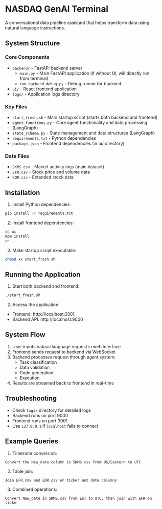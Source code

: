 # NASDAQ GenAI Terminal

A conversational data pipeline assistant that helps transform data using natural language instructions.

## System Structure

### Core Components
- `backend/` - FastAPI backend server
  - `main.py` - Main FastAPI application (if without UI, will directly run from terminal)
  - `run_backend_debug.py` - Debug runner for backend
- `ui/` - React frontend application
- `logs/` - Application logs directory

### Key Files 
- `start_fresh.sh` - Main startup script (starts both backend and frontend)
- `agent_functions.py` - Core agent functionality and data processing (LangGraph)
- `state_schema.py` - State management and data structures (LangGraph)
- `requirements.txt` - Python dependencies
- `package.json` - Frontend dependencies (in ui/ directory)

### Data Files
- `SKMS.csv` - Market activity logs (main dataset)
- `EFR.csv` - Stock price and volume data
- `EQR.csv` - Extended stock data

## Installation

1. Install Python dependencies:
```bash
pip install -r requirements.txt
```

2. Install frontend dependencies:
```bash
cd ui
npm install
cd ..
```

3. Make startup script executable:
```bash
chmod +x start_fresh.sh
```

## Running the Application

1. Start both backend and frontend:
```bash
./start_fresh.sh
```

2. Access the application:
- Frontend: http://localhost:3001
- Backend API: http://localhost:9000

## System Flow

1. User inputs natural language request in web interface
2. Frontend sends request to backend via WebSocket
3. Backend processes request through agent system:
   - Task classification
   - Data validation
   - Code generation
   - Execution
4. Results are streamed back to frontend in real-time

## Troubleshooting

- Check `logs/` directory for detailed logs
- Backend runs on port 9000
- Frontend runs on port 3001
- Use `127.0.0.1` if `localhost` fails to connect

## Example Queries

1. Timezone conversion:
```
Convert the New_date column in SKMS.csv from US/Eastern to UTC
```

2. Table join:
```
Join EFR.csv and EQR.csv on ticker and date columns
```

3. Combined operations:
```
Convert New_date in SKMS.csv from EST to UTC, then join with EFR on ticker
```
